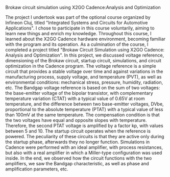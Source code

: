 Brokaw circuit simulation using X2GO Cadence:Analysis and Optimization

The project I undertook was part of the optional course organized by Infineon Cluj, titled "Integrated Systems and Circuits for Automotive Applications". I chose to participate in this course voluntarily, aiming to learn new things and enrich my knowledge. Throughout this course, I learned about the X2GO Cadence hardware environment, becoming familiar with the program and its operation. As a culmination of the course, I completed a project titled "Brokaw Circuit Simulation using X2GO Cadence: Analysis and Optimization". In this project, we discussed voltage reference, dimensioning of the Brokaw circuit, startup circuit, simulations, and circuit optimization in the Cadence program. The voltage reference is a simple circuit that provides a stable voltage over time and against variations in the manufacturing process, supply voltage, and temperature (PVT), as well as environmental conditions: mechanical stress, pressure, humidity, radiation, etc. The Bandgap voltage reference is based on the sum of two voltages: the base-emitter voltage of the bipolar transistor, with complementary temperature variation (CTAT) with a typical value of 0.65V at room temperature, and the difference between two base-emitter voltages, DVbe, proportional to the absolute temperature (PTAT) with a typical value of less than 100mV at the same temperature. The compensation condition is that the two voltages have equal and opposite slopes with temperature. Therefore, the second PTAT voltage is amplified by a factor kp, with values between 5 and 10. The startup circuit operates when the reference is powered. The peculiarity of these circuits is that they are active only during the startup phase, afterwards they no longer function. Simulations in Cadence were performed with an ideal amplifier, with process resistances, but also with a real amplifier in which a Miller-type configuration was used inside. In the end, we observed how the circuit functions with the two amplifiers, we saw the Bandgap characteristic, as well as phase and amplification parameters, etc.

